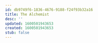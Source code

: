 ```yaml
---
id: db9749f6-1836-4676-9188-f24f93b32a16
title: The Alchemist
desc: ''
updated: 1600501943653
created: 1600501943653
stub: false
---
```


## 
